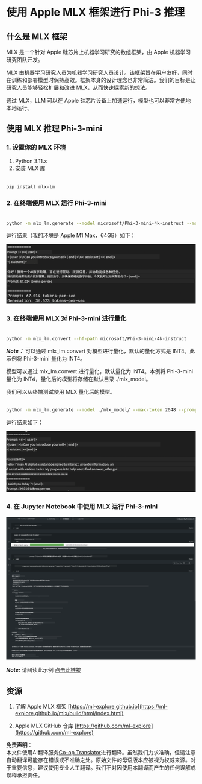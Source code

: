 <!--
CO_OP_TRANSLATOR_METADATA:
{
  "original_hash": "dcb656f3d206fc4968e236deec5d4384",
  "translation_date": "2025-05-07T13:41:47+00:00",
  "source_file": "md/03.FineTuning/03.Inference/MLX_Inference.md",
  "language_code": "zh"
}
-->
# **使用 Apple MLX 框架进行 Phi-3 推理**

## **什么是 MLX 框架**

MLX 是一个针对 Apple 硅芯片上机器学习研究的数组框架，由 Apple 机器学习研究团队开发。

MLX 由机器学习研究人员为机器学习研究人员设计。该框架旨在用户友好，同时在训练和部署模型时保持高效。框架本身的设计理念也非常简洁。我们的目标是让研究人员能够轻松扩展和改进 MLX，从而快速探索新的想法。

通过 MLX，LLM 可以在 Apple 硅芯片设备上加速运行，模型也可以非常方便地本地运行。

## **使用 MLX 推理 Phi-3-mini**

### **1. 设置你的 MLX 环境**

1. Python 3.11.x  
2. 安装 MLX 库

```bash

pip install mlx-lm

```

### **2. 在终端使用 MLX 运行 Phi-3-mini**

```bash

python -m mlx_lm.generate --model microsoft/Phi-3-mini-4k-instruct --max-token 2048 --prompt  "<|user|>\nCan you introduce yourself<|end|>\n<|assistant|>"

```

运行结果（我的环境是 Apple M1 Max，64GB）如下：

![Terminal](../../../../../translated_images/01.5cf57df8f7407cf9281c0237f4e69c3728b8817253aad0835d14108b07c83c88.zh.png)

### **3. 在终端使用 MLX 对 Phi-3-mini 进行量化**

```bash

python -m mlx_lm.convert --hf-path microsoft/Phi-3-mini-4k-instruct

```

***Note：*** 可以通过 mlx_lm.convert 对模型进行量化，默认的量化方式是 INT4。此示例将 Phi-3-mini 量化为 INT4。

模型可以通过 mlx_lm.convert 进行量化，默认量化为 INT4。本例将 Phi-3-mini 量化为 INT4，量化后的模型将存储在默认目录 ./mlx_model。

我们可以从终端测试使用 MLX 量化后的模型。

```bash

python -m mlx_lm.generate --model ./mlx_model/ --max-token 2048 --prompt  "<|user|>\nCan you introduce yourself<|end|>\n<|assistant|>"

```

运行结果如下：

![INT4](../../../../../translated_images/02.7b188681a8eadbc111aba8d8006e4b3671788947a99a46329261e169dd2ec29f.zh.png)

### **4. 在 Jupyter Notebook 中使用 MLX 运行 Phi-3-mini**

![Notebook](../../../../../translated_images/03.b9705a3a5aaa89f9eb0ca04c1a4565dfe4a5e8cc68604227d2eab149fef1d3c7.zh.png)

***Note:*** 请阅读此示例 [点击此链接](../../../../../code/03.Inference/MLX/MLX_DEMO.ipynb)

## **资源**

1. 了解 Apple MLX 框架 [https://ml-explore.github.io](https://ml-explore.github.io/mlx/build/html/index.html)

2. Apple MLX GitHub 仓库 [https://github.com/ml-explore](https://github.com/ml-explore)

**免责声明**：  
本文件使用AI翻译服务[Co-op Translator](https://github.com/Azure/co-op-translator)进行翻译。虽然我们力求准确，但请注意自动翻译可能存在错误或不准确之处。原始文件的母语版本应被视为权威来源。对于重要信息，建议使用专业人工翻译。我们不对因使用本翻译而产生的任何误解或误释承担责任。